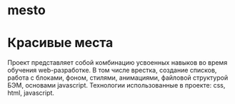 # mesto
# Красивые места
Проект представляет собой комбинацию усвоенных навыков во время обучения web-разработке. В том числе врестка, создание списков, работа с блоками, фоном, стилями, анимациями, файловой структурой БЭМ, основами javascript.
Технологии использованные в проекте: css, html, javascript.


